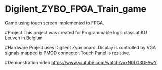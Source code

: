 # Digilent_ZYBO_FPGA_Train_game
Game using touch screen implemented to FPGA.

#Project
This project was created for Programmable logic class at KU Leuven in Belgium.

#Hardware
Project uses Digilent Zybo board. Display is controlled by VGA signals mapped to PMOD connector. Touch Panel is rezistive.

#Demonstration video
https://www.youtube.com/watch?v=xN0LG3DFAwY

